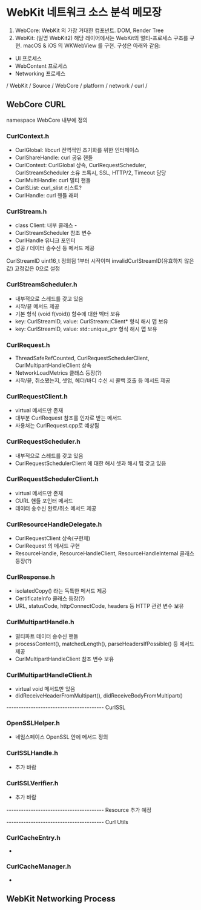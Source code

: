# WebKit 네트워크 소스 분석 메모장 
1. WebCore: WebKit 의 가장 거대한 컴포넌트. DOM, Render Tree 
2. WebKit: (일명 WebKit2) 해당 레이어에서는 WebKit의 멀티-프로세스 구조를 구현. macOS & iOS 의 WKWebView 를 구현. 구성은 아래와 같음:
  - UI 프로세스
  - WebContent 프로세스
  - Networking 프로세스

/ WebKit / Source / WebCore / platform / network / curl /
## WebCore CURL
namespace WebCore 내부에 정의 

### CurlContext.h
- CurlGlobal: libcurl 전역적인 초기화를 위한 인터페이스
- CurlShareHandle: curl 공유 핸들
- CurlContext: CurlGlobal 상속, CurlRequestScheduler, CurlStreamScheduler 소유
  프록시, SSL, HTTP/2, Timeout 담당
- CurlMultiHandle: curl 멀티 핸들
- CurlSList: curl_slist 리스트?
- CurlHandle: curl 핸들 래퍼

### CurlStream.h
- class Client: 내부 클래스 - 
- CurlStreamScheduler 참조 변수
- CurlHandle 유니크 포인터
- 성공 / 데이터 송수신 등 메서드 제공

CurlStreamID uint16_t 정의됨 1부터 시작이며 
invalidCurlStreamID(유효하지 않은 값) 고정값은 0으로 설정

### CurlStreamScheduler.h
- 내부적으로 스레드를 갖고 있음
- 시작/끝 메서드 제공
- 기본 형식 (void f(void)) 함수에 대한 벡터 보유
- key: CurlStreamID, value: CurlStream::Client* 형식 해시 맵 보유
- key: CurlStreamID, value: std::unique_ptr<CurlStream> 형식 해시 맵 보유

### CurlRequest.h
- ThreadSafeRefCounted<CurlRequest>, 
  CurlRequestSchedulerClient, CurlMultipartHandleClient 상속
- NetworkLoadMetrics 클래스 등장(?)
- 시작/끝, 취소됐는지, 셋업, 헤더/바디 수신 시 콜백 호출 등 메서드 제공

### CurlRequestClient.h
- virtual 메서드만 존재
- 대부분 CurlRequest 참조를 인자로 받는 메서드 
- 사용처는 CurlRequest.cpp로 예상됨

### CurlRequestScheduler.h
- 내부적으로 스레드를 갖고 있음
- CurlRequestSchedulerClient 에 대한 해시 셋과 해시 맵 갖고 있음

### CurlRequestSchedulerClient.h
- virtual 메서드만 존재
- CURL 핸들 포인터 메서드
- 데이터 송수신 완료/취소 메서드 제공

### CurlResourceHandleDelegate.h
- CurlRequestClient 상속(구현체)
- CurlRequest 의 메서드 구현
- ResourceHandle, ResourceHandleClient, ResourceHandleInternal 클래스 등장(?)

### CurlResponse.h
- isolatedCopy() 라는 독특한 메서드 제공
- CertificateInfo 클래스 등장(?)
- URL, statusCode, httpConnectCode, headers 등 HTTP 관련 변수 보유

### CurlMultipartHandle.h
- 멀티파트 데이터 송수신 핸들
- processContent(), matchedLength(), parseHeadersIfPossible() 등 메서드 제공
- CurlMultipartHandleClient 참조 변수 보유

### CurlMultipartHandleClient.h
- virtual void 메서드만 있음
- didReceiveHeaderFromMultipart(), didReceiveBodyFromMultipart() 

---------------------------------------- CurlSSL

### OpenSSLHelper.h
- 네임스페이스 OpenSSL 안에 메서드 정의

### CurlSSLHandle.h
- 추가 바람

### CurlSSLVerifier.h
- 추가 바람

---------------------------------------- Resource
추가 예정

---------------------------------------- Curl Utils

### CurlCacheEntry.h
- 

### CurlCacheManager.h
- 

## WebKit Networking Process
